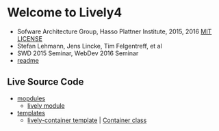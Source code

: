 # Welcome to Lively4

* Sofware Architecture Group, Hasso Plattner Institute,  2015, 2016 [MIT LICENSE](LICENSE)
* Stefan Lehmann, Jens Lincke, Tim Felgentreff, et al
* SWD 2015 Seminar, WebDev 2016 Seminar
* [readme](README.md)

## Live Source Code
* [mopdules](src/client/)
  * [lively module](src/client/lively.js)
* [templates](templates/)
  * [lively-container template](templates/lively-container.html) |  [Container class](templates/classes/Container.js)
    